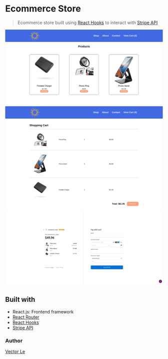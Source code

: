 # Ecommerce Store

> Ecommerce store built using [React Hooks](https://reactjs.org/docs/hooks-reference.html) to interact with [Stripe API](https://stripe.com/docs/api)

![Ecommerce Store Products Page](/public/img/screenshots/products_preview.png)
![Ecommerce Store Cart Page](/public/img/screenshots/cart_preview.png)
![Ecommerce Store Checkout Page](/public/img/screenshots/checkout_preview.png)

## Built with
* React.js: Frontend framework
* [React Router](https://reacttraining.com/react-router/)
* [React Hooks](https://reactjs.org/docs/hooks-reference.html)
* [Stripe API](https://stripe.com/docs/api)

### Author
[Vector Le](https://www.vectorle.xyz)

